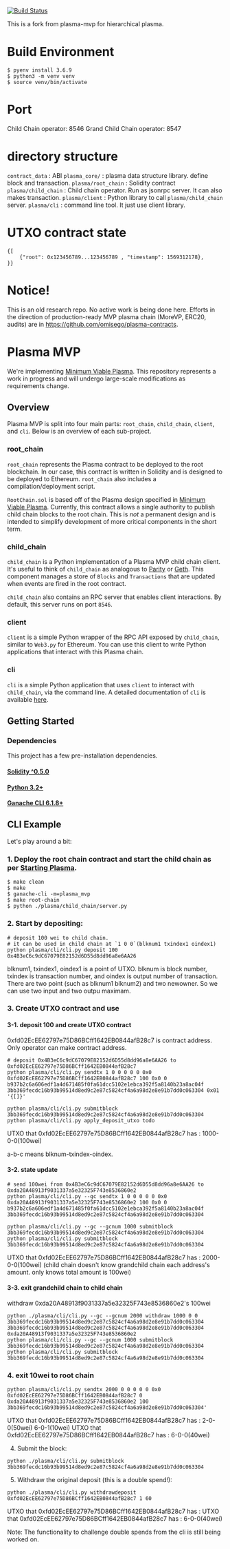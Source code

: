 [![Build Status](https://travis-ci.org/onokatio/plasma-mvp.svg?branch=master)](https://travis-ci.org/onokatio/plasma-mvp)

This is a fork from plasma-mvp for hierarchical plasma.

# Build Environment

```
$ pyenv install 3.6.9
$ python3 -m venv venv
$ source venv/bin/activate
```


# Port

Child Chain operator: 8546
Grand Child Chain operator: 8547

# directory structure

`contract_data` : ABI
`plasma_core/` : plasma data structure library. define block and transaction.
`plasma/root_chain` : Solidity contract
`plasma/child_chain` : Child chain operator. Run as jsonrpc server. It can also makes transaction.
`plasma/client` : Python library to call `plasma/child_chain` server.
`plasma/cli` : command line tool. It just use client library.

# UTXO contract state

```
{[
	{"root": 0x123456789...123456789 , "timestamp": 1569312178},
}}
```

# Notice!
This is an old research repo. No active work is being done here. Efforts in the direction of production-ready MVP plasma chain (MoreVP, ERC20, audits) are in https://github.com/omisego/plasma-contracts.

# Plasma MVP

We're implementing [Minimum Viable Plasma](https://ethresear.ch/t/minimal-viable-plasma/426). This repository represents a work in progress and will undergo large-scale modifications as requirements change.

## Overview

Plasma MVP is split into four main parts: `root_chain`, `child_chain`, `client`, and `cli`. Below is an overview of each sub-project.

### root_chain

`root_chain` represents the Plasma contract to be deployed to the root blockchain. In our case, this contract is written in Solidity and is designed to be deployed to Ethereum. `root_chain` also includes a compilation/deployment script.

`RootChain.sol` is based off of the Plasma design specified in [Minimum Viable Plasma](https://ethresear.ch/t/minimal-viable-plasma/426). Currently, this contract allows a single authority to publish child chain blocks to the root chain. This is *not* a permanent design and is intended to simplify development of more critical components in the short term.

### child_chain

`child_chain` is a Python implementation of a Plasma MVP child chain client. It's useful to think of `child_chain` as analogous to [Parity](https://www.parity.io) or [Geth](https://geth.ethereum.org). This component manages a store of `Blocks` and `Transactions` that are updated when events are fired in the root contract.

`child_chain` also contains an RPC server that enables client interactions. By default, this server runs on port `8546`.

### client

`client` is a simple Python wrapper of the RPC API exposed by `child_chain`, similar to `Web3.py` for Ethereum. You can use this client to write Python applications that interact with this Plasma chain.

### cli

`cli` is a simple Python application that uses `client` to interact with `child_chain`, via the command line. A detailed documentation of `cli` is available [here](#cli-documentation).

## Getting Started

### Dependencies

This project has a few pre-installation dependencies.

#### [Solidity ^0.5.0](https://solidity.readthedocs.io/en/latest/installing-solidity.html)

#### [Python 3.2+](https://www.python.org/downloads/)

#### [Ganache CLI 6.1.8+](https://github.com/trufflesuite/ganache-cli)

## CLI Example

Let's play around a bit:

### 1. Deploy the root chain contract and start the child chain as per [Starting Plasma](#starting-plasma).
```
$ make clean
$ make
$ ganache-cli -m=plasma_mvp
$ make root-chain
$ python ./plasma/child_chain/server.py
```

### 2. Start by depositing:
```
# deposit 100 wei to child chain.
# it can be used in child chain at `1 0 0`(blknum1 txindex1 oindex1)
python plasma/cli/cli.py deposit 100 0x4B3eC6c9dC67079E82152d6D55d8dd96a8e6AA26
```

blknum1, txindex1, oindex1 is a point of UTXO. blknum is block number, txindex is transaction number, and oindex is output number of transaction.
There are two point (such as blknum1 blknum2) and two newowner. So we can use two input and two outpu maximam.

### 3. Create UTXO contract and use

#### 3-1. deposit 100 and create UTXO contract

0xfd02EcEE62797e75D86BCff1642EB0844afB28c7 is contract address.
Only operator can make contract address.

```
# deposit 0x4B3eC6c9dC67079E82152d6D55d8dd96a8e6AA26 to 0xfd02EcEE62797e75D86BCff1642EB0844afB28c7
python plasma/cli/cli.py sendtx 1 0 0 0 0 0 0x0 0xfd02EcEE62797e75D86BCff1642EB0844afB28c7 100 0x0 0 b937b2c6a606edf1a4d671485f0fa61dcc5102e1ebca392f5a8140b23a8ac04f 3bb369fecdc16b93b99514d8ed9c2e87c5824cf4a6a98d2e8e91b7dd0c063304 0x01 '{[]}'

python plasma/cli/cli.py submitblock 3bb369fecdc16b93b99514d8ed9c2e87c5824cf4a6a98d2e8e91b7dd0c063304
python plasma/cli/cli.py apply_deposit_utxo todo
```

UTXO that 0xfd02EcEE62797e75D86BCff1642EB0844afB28c7 has : 1000-0-0(100wei)

a-b-c means blknum-txindex-oindex.

#### 3-2. state update

```
# send 100wei from 0x4B3eC6c9dC67079E82152d6D55d8dd96a8e6AA26 to 0xda20A48913f9031337a5e32325F743e8536860e2
python plasma/cli/cli.py --gc sendtx 1 0 0 0 0 0 0x0 0xda20A48913f9031337a5e32325F743e8536860e2 100 0x0 0 b937b2c6a606edf1a4d671485f0fa61dcc5102e1ebca392f5a8140b23a8ac04f 3bb369fecdc16b93b99514d8ed9c2e87c5824cf4a6a98d2e8e91b7dd0c063304

python plasma/cli/cli.py --gc --gcnum 1000 submitblock 3bb369fecdc16b93b99514d8ed9c2e87c5824cf4a6a98d2e8e91b7dd0c063304
python plasma/cli/cli.py submitblock 3bb369fecdc16b93b99514d8ed9c2e87c5824cf4a6a98d2e8e91b7dd0c063304
```

UTXO that 0xfd02EcEE62797e75D86BCff1642EB0844afB28c7 has : 2000-0-0(100wei)
(child chain doesn't know grandchild chain each address's amount. only knows total amount is 100wei)

#### 3-3. exit grandchild chain to child chain

withdraw 0xda20A48913f9031337a5e32325F743e8536860e2's 100wei

```
python ./plasma/cli/cli.py --gc --gcnum 2000 withdraw 1000 0 0 3bb369fecdc16b93b99514d8ed9c2e87c5824cf4a6a98d2e8e91b7dd0c063304 3bb369fecdc16b93b99514d8ed9c2e87c5824cf4a6a98d2e8e91b7dd0c063304 0xda20A48913f9031337a5e32325F743e8536860e2
python plasma/cli/cli.py --gc --gcnum 1000 submitblock 3bb369fecdc16b93b99514d8ed9c2e87c5824cf4a6a98d2e8e91b7dd0c063304
python plasma/cli/cli.py submitblock 3bb369fecdc16b93b99514d8ed9c2e87c5824cf4a6a98d2e8e91b7dd0c063304
```

### 4. exit 10wei to root chain

```
python plasma/cli/cli.py sendtx 2000 0 0 0 0 0 0x0 0xfd02EcEE62797e75D86BCff1642EB0844afB28c7 0 0xda20A48913f9031337a5e32325F743e8536860e2 100 3bb369fecdc16b93b99514d8ed9c2e87c5824cf4a6a98d2e8e91b7dd0c063304'
```

UTXO that 0xfd02EcEE62797e75D86BCff1642EB0844afB28c7 has : 2-0-0(50wei) 6-0-1(10wei)
UTXO that 0xfd02EcEE62797e75D86BCff1642EB0844afB28c7 has : 6-0-0(40wei)

4.  Submit the block:
```
python ./plasma/cli/cli.py submitblock 3bb369fecdc16b93b99514d8ed9c2e87c5824cf4a6a98d2e8e91b7dd0c063304
```

5. Withdraw the original deposit (this is a double spend!):

```
python ./plasma/cli/cli.py withdrawdeposit 0xfd02EcEE62797e75D86BCff1642EB0844afB28c7 1 60
```

UTXO that 0xfd02EcEE62797e75D86BCff1642EB0844afB28c7 has : 
UTXO that 0xfd02EcEE62797e75D86BCff1642EB0844afB28c7 has : 6-0-0(40wei)

Note: The functionality to challenge double spends from the cli is still being worked on.
